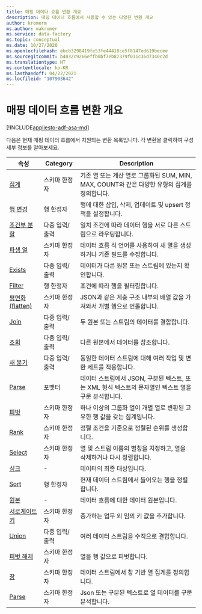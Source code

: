 ```yaml
---
title: 매핑 데이터 흐름 변환 개요
description: 매핑 데이터 흐름에서 사용할 수 있는 다양한 변환 개요
author: kromerm
ms.author: makromer
ms.service: data-factory
ms.topic: conceptual
ms.date: 10/27/2020
ms.openlocfilehash: ebcb3298419fe53fe44418ce5f8147ed619becee
ms.sourcegitcommit: b4032c9266effb0bf7eb87379f011c36d7340c2d
ms.translationtype: HT
ms.contentlocale: ko-KR
ms.lasthandoff: 04/22/2021
ms.locfileid: "107903642"
---
```

# <a name="mapping-data-flow-transformation-overview"></a>매핑 데이터 흐름 변환 개요

[!INCLUDE[appliesto-adf-asa-md](includes/appliesto-adf-asa-md.md)] 

다음은 현재 매핑 데이터 흐름에서 지원되는 변환 목록입니다. 각 변환을 클릭하여 구성 세부 정보를 알아보세요.

| 속성 | Category | Description |
| ---- | -------- | ----------- |
| [집계](data-flow-aggregate.md) | 스키마 한정자 | 기존 열 또는 계산 열로 그룹화된 SUM, MIN, MAX, COUNT와 같은 다양한 유형의 집계를 정의합니다. | 
| [행 변경](data-flow-alter-row.md) | 행 한정자 | 행에 대한 삽입, 삭제, 업데이트 및 upsert 정책을 설정합니다. |
| [조건부 분할](data-flow-conditional-split.md) | 다중 입력/출력 | 일치 조건에 따라 데이터 행을 서로 다른 스트림으로 라우팅합니다. |
| [파생 열](data-flow-derived-column.md) | 스키마 한정자 | 데이터 흐름 식 언어를 사용하여 새 열을 생성하거나 기존 필드를 수정합니다. | 
| [Exists](data-flow-exists.md) | 다중 입력/출력 | 데이터가 다른 원본 또는 스트림에 있는지 확인합니다. | 
| [Filter](data-flow-filter.md) | 행 한정자 | 조건에 따라 행을 필터링합니다. |
| [평면화(flatten)](data-flow-flatten.md) | 스키마 한정자 |  JSON과 같은 계층 구조 내부의 배열 값을 가져와서 개별 행으로 언롤합니다. |
| [Join](data-flow-join.md) | 다중 입력/출력 |  두 원본 또는 스트림의 데이터를 결합합니다. |
| [조회](data-flow-lookup.md) | 다중 입력/출력 | 다른 원본에서 데이터를 참조합니다. |
| [새 분기](data-flow-new-branch.md) | 다중 입력/출력 | 동일한 데이터 스트림에 대해 여러 작업 및 변환 세트를 적용합니다. |
| [Parse](data-flow-new-branch.md) | 포맷터 | 데이터 스트림에서 JSON, 구분된 텍스트, 또는 XML 형식 텍스트의 문자열인 텍스트 열을 구문 분석합니다. |
| [피벗](data-flow-pivot.md) | 스키마 한정자 | 하나 이상의 그룹화 열이 개별 열로 변환된 고유한 행 값을 갖는 집계입니다. |
| [Rank](data-flow-rank.md) | 스키마 한정자 | 정렬 조건을 기준으로 정렬된 순위를 생성합니다. |
| [Select](data-flow-select.md) | 스키마 한정자 | 열 및 스트림 이름의 별칭을 지정하고, 열을 삭제하거나 다시 정렬합니다. |
| [싱크](data-flow-sink.md) | - | 데이터의 최종 대상입니다. |
| [Sort](data-flow-sort.md) | 행 한정자 | 현재 데이터 스트림에서 들어오는 행을 정렬합니다. |
| [원본](data-flow-source.md) | - | 데이터 흐름에 대한 데이터 원본입니다. |
| [서로게이트 키](data-flow-surrogate-key.md) | 스키마 한정자 | 증가하는 업무 외 임의 키 값을 추가합니다. |
| [Union](data-flow-union.md) | 다중 입력/출력 | 여러 데이터 스트림을 수직으로 결합합니다. |
| [피벗 해제](data-flow-unpivot.md) | 스키마 한정자 | 열을 행 값으로 피벗합니다. |
| [창](data-flow-window.md) | 스키마 한정자 |  데이터 스트림에서 창 기반 열 집계를 정의합니다. |
| [Parse](data-flow-parse.md) | 스키마 한정자 |  Json 또는 구분된 텍스트로 열 데이터를 구문 분석합니다. |
